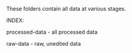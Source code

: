 
These folders contain all data at various stages.

INDEX:

processed-data - all processed data

raw-data - raw, unedited data

